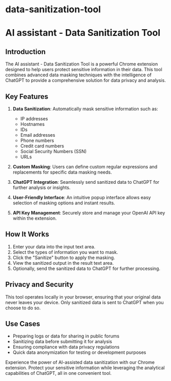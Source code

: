 # data-sanitization-tool
# AI assistant - Data Sanitization Tool

## Introduction

The AI assistant - Data Sanitization Tool is a powerful Chrome extension designed to help users protect sensitive information in their data. This tool combines advanced data masking techniques with the intelligence of ChatGPT to provide a comprehensive solution for data privacy and analysis.

## Key Features

1. **Data Sanitization**: Automatically mask sensitive information such as:
   - IP addresses
   - Hostnames
   - IDs
   - Email addresses
   - Phone numbers
   - Credit card numbers
   - Social Security Numbers (SSN)
   - URLs

2. **Custom Masking**: Users can define custom regular expressions and replacements for specific data masking needs.

3. **ChatGPT Integration**: Seamlessly send sanitized data to ChatGPT for further analysis or insights.

4. **User-Friendly Interface**: An intuitive popup interface allows easy selection of masking options and instant results.

5. **API Key Management**: Securely store and manage your OpenAI API key within the extension.

## How It Works

1. Enter your data into the input text area.
2. Select the types of information you want to mask.
3. Click the "Sanitize" button to apply the masking.
4. View the sanitized output in the result text area.
5. Optionally, send the sanitized data to ChatGPT for further processing.

## Privacy and Security

This tool operates locally in your browser, ensuring that your original data never leaves your device. Only sanitized data is sent to ChatGPT when you choose to do so.

## Use Cases

- Preparing logs or data for sharing in public forums
- Sanitizing data before submitting it for analysis
- Ensuring compliance with data privacy regulations
- Quick data anonymization for testing or development purposes

Experience the power of AI-assisted data sanitization with our Chrome extension. Protect your sensitive information while leveraging the analytical capabilities of ChatGPT, all in one convenient tool.
